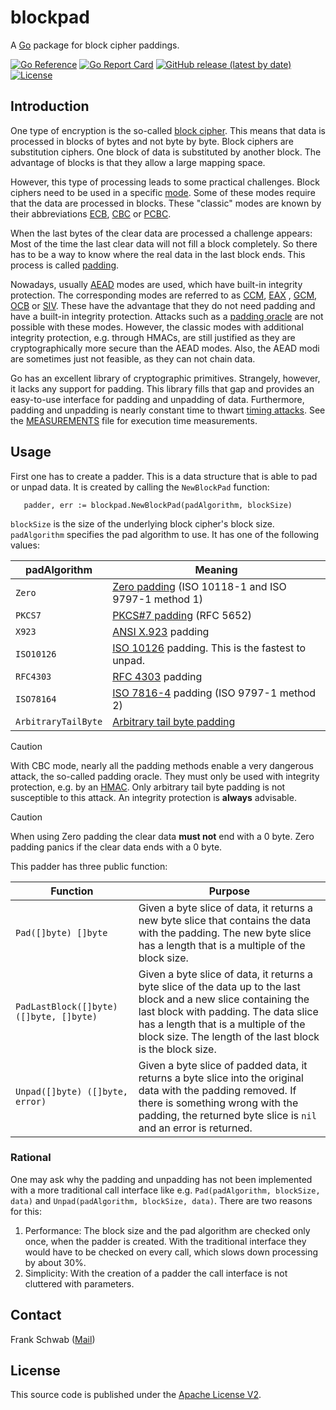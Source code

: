 # blockpad

A [Go](https://go.dev) package for block cipher paddings.

[![Go Reference](https://pkg.go.dev/badge/github.com/xformerfhs/blockpad.svg)](https://pkg.go.dev/github.com/xformerfhs/blockpad)
[![Go Report Card](https://goreportcard.com/badge/github.com/xformerfhs/blockpad)](https://goreportcard.com/report/github.com/xformerfhs/blockpad)
[![GitHub release (latest by date)](https://img.shields.io/github/v/release/xformerfhs/blockpad)](https://github.com/xformerfhs/blockpad/releases)
[![License](https://img.shields.io/github/license/xformerfhs/blockpad)](https://github.com/xformerfhs/blockpad/blob/main/LICENSE)

## Introduction

One type of encryption is the so-called [block cipher](https://en.wikipedia.org/wiki/Block_cipher).
This means that data is processed in blocks of bytes and not byte by byte.
Block ciphers are substitution ciphers.
One block of data is substituted by another block.
The advantage of blocks is that they allow a large mapping space.

However, this type of processing leads to some practical challenges.
Block ciphers need to be used in a specific [mode](https://en.wikipedia.org/wiki/Block_cipher_mode_of_operation).
Some of these modes require that the data are processed in blocks.
These "classic" modes are known by their abbreviations [ECB](https://en.wikipedia.org/wiki/Block_cipher_mode_of_operation#Electronic_codebook_(ECB)), [CBC](https://en.wikipedia.org/wiki/Block_cipher_mode_of_operation#Cipher_block_chaining_(CBC)) or [PCBC](https://en.wikipedia.org/wiki/Block_cipher_mode_of_operation#Propagating_cipher_block_chaining_(PCBC)).

When the last bytes of the clear data are processed a challenge appears:
Most of the time the last clear data will not fill a block completely.
So there has to be a way to know where the real data in the last block ends.
This process is called [padding](https://en.wikipedia.org/wiki/Padding_(cryptography)).

Nowadays, usually [AEAD](https://en.wikipedia.org/wiki/Authenticated_encryption) modes are used, which have built-in integrity protection.
The corresponding modes are referred to as [CCM](https://en.wikipedia.org/wiki/CCM_mode), [EAX](https://en.wikipedia.org/wiki/EAX_mode) , [GCM](https://en.wikipedia.org/wiki/Galois/Counter_Mode), [OCB](https://en.wikipedia.org/wiki/OCB_mode) or [SIV](https://en.wikipedia.org/wiki/Block_cipher_mode_of_operation#Synthetic_initialization_vector_(SIV)).
These have the advantage that they do not need padding and have a built-in integrity protection.
Attacks such as a [padding oracle](https://en.wikipedia.org/wiki/Padding_oracle_attack) are not possible with these modes.
However, the classic modes with additional integrity protection, e.g. through HMACs, are still justified as they are cryptographically more secure than the AEAD modes.
Also, the AEAD modi are sometimes just not feasible, as they can not chain data.

Go has an excellent library of cryptographic primitives.
Strangely, however, it lacks any support for padding.
This library fills that gap and provides an easy-to-use interface for padding and unpadding of data.
Furthermore, padding and unpadding is nearly constant time to thwart [timing attacks]((https://en.wikipedia.org/wiki/Timing_attack)).
See the [MEASUREMENTS](MEASUREMENTS.md) file for execution time measurements.

## Usage

First one has to create a padder.
This is a data structure that is able to pad or unpad data.
It is created by calling the `NewBlockPad` function:

```
   padder, err := blockpad.NewBlockPad(padAlgorithm, blockSize)
```

`blockSize` is the size of the underlying block cipher's block size.
`padAlgorithm` specifies the pad algorithm to use.
It has one of the following values:

| padAlgorithm        | Meaning                                                                                                                 |
|---------------------|-------------------------------------------------------------------------------------------------------------------------|
| `Zero`              | [Zero padding](https://en.wikipedia.org/wiki/Padding_(cryptography)#Zero_padding) (ISO 10118-1 and ISO 9797-1 method 1) |
| `PKCS7`             | [PKCS#7 padding](https://en.wikipedia.org/wiki/Padding_(cryptography)#PKCS#5_and_PKCS#7) (RFC 5652)                     |
| `X923`              | [ANSI X.923](https://en.wikipedia.org/wiki/Padding_(cryptography)#ANSI_X9.23) padding                                   |
| `ISO10126`          | [ISO 10126](https://en.wikipedia.org/wiki/Padding_(cryptography)#ISO_10126) padding. This is the fastest to unpad.      |
| `RFC4303`           | [RFC 4303](https://datatracker.ietf.org/doc/html/rfc4303#section-2.4) padding                                           |
| `ISO78164`          | [ISO 7816-4](https://en.wikipedia.org/wiki/Padding_(cryptography)#ISO/IEC_7816-4) padding (ISO 9797-1 method 2)         |
| `ArbitraryTailByte` | [Arbitrary tail byte padding](https://eprint.iacr.org/2003/098.pdf)                                                     |

> [!CAUTION]
> With CBC mode, nearly all the padding methods enable a very dangerous attack, the so-called padding oracle.
> They must only be used with integrity protection, e.g. by an [HMAC](https://en.wikipedia.org/wiki/HMAC).
> Only arbitrary tail byte padding is not susceptible to this attack.
> An integrity protection is **always** advisable.

> [!CAUTION]
> When using Zero padding the clear data **must not** end with a 0 byte.
> Zero padding panics if the clear data ends with a 0 byte.

This padder has three public function:

| Function                                | Purpose                                                                                                                                                                                                                                                        |
|-----------------------------------------|----------------------------------------------------------------------------------------------------------------------------------------------------------------------------------------------------------------------------------------------------------------|
| `Pad([]byte) []byte`                    | Given a byte slice of data, it returns a new byte slice that contains the data with the padding. The new byte slice has a length that is a multiple of the block size.                                                                                         |
| `PadLastBlock([]byte) ([]byte, []byte)` | Given a byte slice of data, it returns a byte slice of the data up to the last block and a new slice containing the last block with padding. The data slice has a length that is a multiple of the block size. The length of the last block is the block size. |
| `Unpad([]byte) ([]byte, error)`         | Given a byte slice of padded data, it returns a byte slice into the original data with the padding removed. If there is something wrong with the padding, the returned byte slice is `nil` and an error is returned.                                           |

### Rational

One may ask why the padding and unpadding has not been implemented with a more traditional call interface like e.g. `Pad(padAlgorithm, blockSize, data)` and `Unpad(padAlgorithm, blockSize, data)`.
There are two reasons for this:

1. Performance: The block size and the pad algorithm are checked only once, when the padder is created. With the traditional interface they would have to be checked on every call, which slows down processing by about 30%.
2. Simplicity: With the creation of a padder the call interface is not cluttered with parameters.

## Contact

Frank Schwab ([Mail](mailto:github.sfdhi@slmails.com "Mail"))

## License

This source code is published under the [Apache License V2](https://www.apache.org/licenses/LICENSE-2.0.txt).
